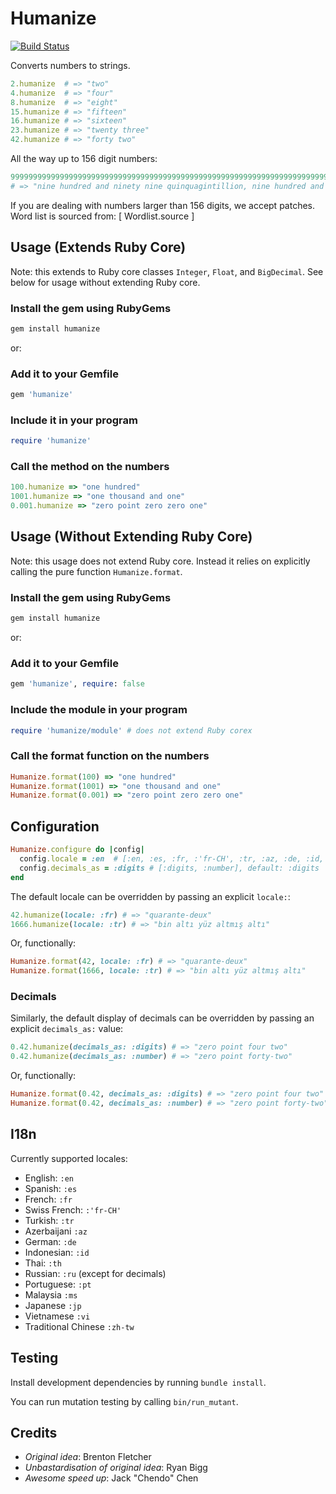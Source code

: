 # Humanize

[![Build Status](https://travis-ci.org/radar/humanize.svg?branch=master)](https://travis-ci.org/radar/humanize)

Converts numbers to strings.

```ruby
2.humanize  # => "two"
4.humanize  # => "four"
8.humanize  # => "eight"
15.humanize # => "fifteen"
16.humanize # => "sixteen"
23.humanize # => "twenty three"
42.humanize # => "forty two"
```

All the way up to 156 digit numbers:

```ruby
999999999999999999999999999999999999999999999999999999999999999999999999999999999999999999999999999999999999999999999999999999999999999999999999999999999999.humanize
# => "nine hundred and ninety nine quinquagintillion, nine hundred and ninety nine novenquadragintillion, nine hundred and ninety nine octoquadragintillion, nine hundred and ninety nine septenquadragintillion, nine hundred and ninety nine sesquadragintillion, nine hundred and ninety nine quinquadragintillion, nine hundred and ninety nine quattuorquadragintillion, nine hundred and ninety nine trequadragintillion, nine hundred and ninety nine duoquadragintillion, nine hundred and ninety nine unquadragintillion, nine hundred and ninety nine quadragintillion, nine hundred and ninety nine novemtrigintillion, nine hundred and ninety nine octotrigintillion, nine hundred and ninety nine septentrigintillion, nine hundred and ninety nine sextrigintillion, nine hundred and ninety nine quintrigintillion, nine hundred and ninety nine quattuortrigintillion, nine hundred and ninety nine trestrigintillion, nine hundred and ninety nine duotrigintillion, nine hundred and ninety nine untrigintillion, nine hundred and ninety nine trigintillion, nine hundred and ninety nine novemvigintillion, nine hundred and ninety nine octovigintillion, nine hundred and ninety nine septenvigintillion, nine hundred and ninety nine sexvigintillion, nine hundred and ninety nine quinvigintillion, nine hundred and ninety nine quattuortillion, nine hundred and ninety nine trevigintillion, nine hundred and ninety nine duovigintillion, nine hundred and ninety nine unvigintillion, nine hundred and ninety nine vigintillion, nine hundred and ninety nine novemdecillion, nine hundred and ninety nine octodecillion, nine hundred and ninety nine septendecillion, nine hundred and ninety nine sexdecillion, nine hundred and ninety nine quindecillion, nine hundred and ninety nine quattuordecillion, nine hundred and ninety nine tredecillion, nine hundred and ninety nine duodecillion, nine hundred and ninety nine undecillion, nine hundred and ninety nine decillion, nine hundred and ninety nine nonillion, nine hundred and ninety nine octillion, nine hundred and ninety nine septillion, nine hundred and ninety nine sextillion, nine hundred and ninety nine quintrillion, nine hundred and ninety nine quadrillion, nine hundred and ninety nine trillion, nine hundred and ninety nine billion, nine hundred and ninety nine million, nine hundred and ninety nine thousand nine hundred and ninety nine"
```

If you are dealing with numbers larger than 156 digits, we accept patches. Word list is sourced from: [ Wordlist.source ]

## Usage (Extends Ruby Core)
Note: this extends to Ruby core classes `Integer`, `Float`, and `BigDecimal`.
See below for usage without extending Ruby core.

### Install the gem using RubyGems

```bash
gem install humanize
```

or:

### Add it to your Gemfile

```ruby
gem 'humanize'
```

### Include it in your program

```ruby
require 'humanize'
```

### Call the method on the numbers

```ruby
100.humanize => "one hundred"
1001.humanize => "one thousand and one"
0.001.humanize => "zero point zero zero one"
```

##  Usage (Without Extending Ruby Core)
Note: this usage does not extend Ruby core.
Instead it relies on explicitly calling the pure function `Humanize.format`.

### Install the gem using RubyGems

```bash
gem install humanize
```

or:

### Add it to your Gemfile

```ruby
gem 'humanize', require: false
```

### Include the module in your program

```ruby
require 'humanize/module' # does not extend Ruby corex
```

### Call the format function on the numbers

```ruby
Humanize.format(100) => "one hundred"
Humanize.format(1001) => "one thousand and one"
Humanize.format(0.001) => "zero point zero zero one"
```

## Configuration

```ruby
Humanize.configure do |config|
  config.locale = :en  # [:en, :es, :fr, :'fr-CH', :tr, :az, :de, :id, :th, :ru, :pt, :ms, :jp, :vi, :'zh-tw'], default: :en
  config.decimals_as = :digits # [:digits, :number], default: :digits
end
```

The default locale can be overridden by passing an explicit `locale:`:

```ruby
42.humanize(locale: :fr) # => "quarante-deux"
1666.humanize(locale: :tr) # => "bin altı yüz altmış altı"
```

Or, functionally:

```ruby
Humanize.format(42, locale: :fr) # => "quarante-deux"
Humanize.format(1666, locale: :tr) # => "bin altı yüz altmış altı"
```

### Decimals

Similarly, the default display of decimals can be overridden by passing an explicit `decimals_as:` value:

```ruby
0.42.humanize(decimals_as: :digits) # => "zero point four two"
0.42.humanize(decimals_as: :number) # => "zero point forty-two"
```

Or, functionally:

```ruby
Humanize.format(0.42, decimals_as: :digits) # => "zero point four two"
Humanize.format(0.42, decimals_as: :number) # => "zero point forty-two"
```

## I18n

Currently supported locales:

* English: `:en`
* Spanish: `:es`
* French: `:fr`
* Swiss French: `:'fr-CH'`
* Turkish: `:tr`
* Azerbaijani `:az`
* German: `:de`
* Indonesian: `:id`
* Thai: `:th`
* Russian: `:ru` (except for decimals)
* Portuguese: `:pt`
* Malaysia `:ms`
* Japanese `:jp`
* Vietnamese `:vi`
* Traditional Chinese `:zh-tw`

## Testing

Install development dependencies by running `bundle install`.

You can run mutation testing by calling `bin/run_mutant`.

## Credits

* *Original idea*: Brenton Fletcher
* *Unbastardisation of original idea*: Ryan Bigg
* *Awesome speed up*: Jack "Chendo" Chen
